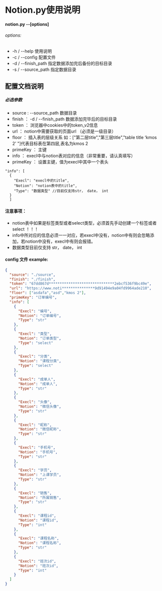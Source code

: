 # Notion.py使用说明

#### notion.py --[options]

###### options:

* -h / --help 使用说明
* -c / --config 配置文件
* -d / --finish_path 指定数据添加完后备份的目标目录
* -s / --source_path 指定数据目录



## 配置文档说明

##### 必选参数

* source : --source_path 数据目录
* finish ： -d / --finish_path 数据添加完毕后的目标目录
* token ： 浏览器中cookies中的token_v2信息
* url ： notion中需要获取的页面url （必须是一级目录）
* floor ： 插入表的层级关系 如：["第二层title","第三层title","table title ‘kmos 2’ "]代表目标表在第四层,表名为kmos 2
* primeKey ： 主键
* info ： execl中与notion表对应的信息（非常重要，请认真填写）
* primeKey ： 设置主键，值为execl中其中一个表头

```
"info": [
  {
    "Execl": "execl中的title",
    "Notion": "notion表中的title",
    "Type": "数据类型" //目前仅支持str， date， int
  }
  ]
```

#### 注意事项：

* notion表中如果是标签类型或者select类型，必须首先手动创建一个标签或者select ！！！
* info中所对应的信息必须一一对应，若execl中没有，notion中有则会忽略添加，若notion中没有，execl中有则会报错。
* 数据类型目前仅支持 str， date， int

#### config 文件 example:

```json
{
  "source": "./source",
  "finish": "./finish",
  "token": "67dd867d******************************2ebcf536f9bc49e",
  "url": "https://www.noti***************9d91494e9a04fd9964ade210",
  "floor": ["asdafa","asd","kmos 2"],
  "primeKey": "订单编号",
  "info": [
    {
      "Execl": "编号",
      "Notion": "订单编号",
      "Type": "str"
    },
    {
      "Execl": "类型",
      "Notion": "订单类型",
      "Type": "select"
    },
    {
      "Execl": "分类",
      "Notion": "课程分类",
      "Type": "select"
    },
    {
      "Execl": "成单人",
      "Notion": "成单人",
      "Type": "str"
    },
    {
      "Execl": "头像",
      "Notion": "微信头像",
      "Type": "str"
    },
    {
      "Execl": "昵称",
      "Notion": "微信昵称",
      "Type": "str"
    },
    {
      "Execl": "手机号",
      "Notion": "手机号",
      "Type": "str"
    },
    {
      "Execl": "学员",
      "Notion": "上课学员",
      "Type": "str"
    },
    {
      "Execl": "销售",
      "Notion": "所属销售",
      "Type": "str"
    },
    {
      "Execl": "课程id",
      "Notion": "课程id",
      "Type": "int"
    },
    {
      "Execl": "课程名称",
      "Notion": "课程名称",
      "Type": "str"
    },
    {
      "Execl": "班次id",
      "Notion": "班次id",
      "Type": "int"
    }
  ]
}
```
